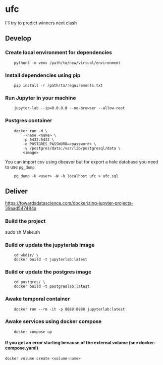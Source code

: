 # ufc

I'll try to predict winners next clash

## Develop

### Create local environment for dependencies

```
    python3 -m venv /path/to/new/virtual/environment
```

### Install dependencies using pip

```
    pip install -r /path/to/requirements.txt
```

### Run Jupyter in your machine

```
    jupyter-lab --ip=0.0.0.0 --no-browser --allow-root
```

### Postgres container

```
    docker run -d \
        --name <name> \
        -p 5432:5432 \
        -e POSTGRES_PASSWORD=<password> \
        -v /postgres/data:/var/lib/postgresql/data \
        <image> 
```

You can import csv using dbeaver but for export a hole database you need to use `pg_dump`

```
    pg_dump -U <user> -W -h localhost ufc > ufc.sql
```

## Deliver

https://towardsdatascience.com/dockerizing-jupyter-projects-39aad547484a

### Build the project

sudo sh Make.sh

### Build or update the jupyterlab image

```
    cd wkdir/ \
    docker build -t jupyterlab:latest
```

### Build or update the postgres image

```
    cd postgres/ \
    docker build -t postgreslab:latest
```

### Awake temporal container

```
    docker run --rm -it -p 8888:8888 jupyterlab:latest
```

### Awake services using docker compose 

```
    docker compose up
```

#### If you get an error starting because of the external volume (see docker-compose.yaml)

```
docker volume create <volume-name>
```


